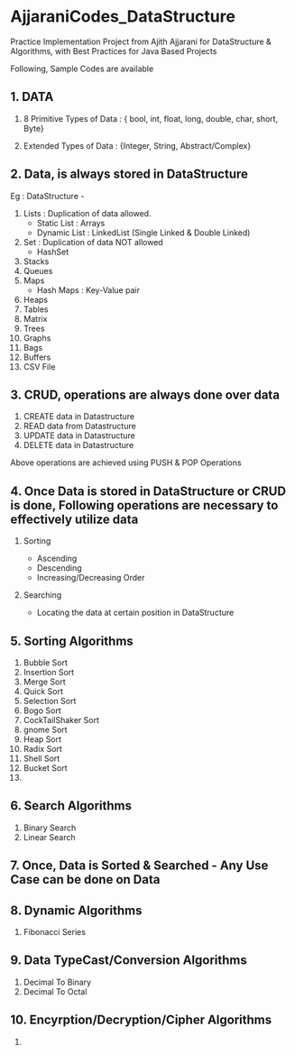 # AjjaraniCodes_DataStructure

Practice Implementation Project from Ajith Ajjarani for DataStructure & Algorithms, with Best Practices for Java Based Projects

Following, Sample Codes are available


## 1. DATA
1. 8 Primitive Types of Data :
{ bool, int, float, long, double, char, short, Byte}

2. Extended Types of Data :
{Integer, String, Abstract/Complex}

## 2. Data, is always stored in DataStructure
Eg : DataStructure -
1. Lists : Duplication of data allowed.
	- Static List : Arrays 
	- Dynamic List : LinkedList	(Single Linked & Double Linked)
2. Set : Duplication of data NOT allowed
   - HashSet
3. Stacks
4. Queues
5. Maps
	- Hash Maps : Key-Value pair	
6. Heaps	
7. Tables
8. Matrix
9. Trees
10. Graphs
11. Bags
12. Buffers
13. CSV File
 

## 3. CRUD, operations are always done over data
1. CREATE data in Datastructure
2. READ data from Datastructure
3. UPDATE data in Datastructure
4. DELETE data in Datastructure

Above operations are achieved using PUSH & POP Operations

## 4. Once Data is stored in DataStructure or CRUD is done, Following operations are necessary to effectively utilize data

1. Sorting
	- Ascending
	- Descending
	- Increasing/Decreasing Order
	
2. Searching
	- Locating the data at certain position in DataStructure

## 5. Sorting Algorithms
1. Bubble Sort
2. Insertion Sort
3. Merge Sort
4. Quick Sort
5. Selection Sort	
6. Bogo Sort
7. CockTailShaker Sort
8. gnome Sort
9. Heap Sort
10. Radix Sort
11. Shell Sort
12. Bucket Sort
13. 
	
## 6. Search Algorithms
1. Binary Search
2. Linear Search	

## 7. Once, Data is Sorted & Searched - Any Use Case can be done on Data

## 8. Dynamic Algorithms
1. Fibonacci Series

## 9. Data TypeCast/Conversion Algorithms
1. Decimal To Binary
2. Decimal To Octal

## 10. Encyrption/Decryption/Cipher Algorithms
1. 







	 